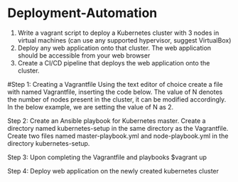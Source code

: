 # Deployment-Automation

1.	Write a vagrant script to deploy a Kubernetes cluster with 3 nodes in virtual machines (can use any supported hypervisor, suggest VirtualBox)
2.	Deploy any web application onto that cluster. The web application should be accessible from your web browser
3.	Create a CI/CD pipeline that deploys the web application onto the cluster.

#Step 1: Creating a Vagrantfile
Using the text editor of choice create a file with named Vagrantfile, inserting the code below. The value of N denotes the number of nodes present in the cluster, it can be modified accordingly. In the below example, we are setting the value of N as 2.

Step 2: Create an Ansible playbook for Kubernetes master.
Create a directory named kubernetes-setup in the same directory as the Vagrantfile. Create two files named master-playbook.yml and node-playbook.yml in the directory kubernetes-setup.

Step 3: Upon completing the Vagrantfile and playbooks 
$vagrant up

Step 4: Deploy web application on the newly created kubernetes cluster







